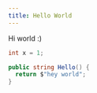 ```yaml
---
title: Hello World
---
```


Hi world :)

```csharp
int x = 1;

public string Hello() {
  return $"hey world";
}
```
